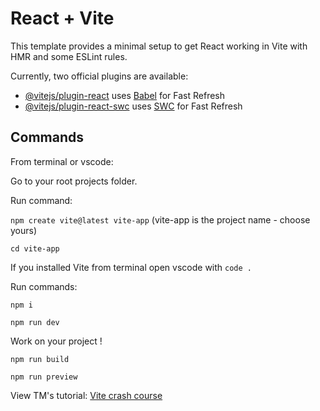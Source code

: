 # React + Vite

This template provides a minimal setup to get React working in Vite with HMR and some ESLint rules.

Currently, two official plugins are available:

- [@vitejs/plugin-react](https://github.com/vitejs/vite-plugin-react/blob/main/packages/plugin-react/README.md) uses [Babel](https://babeljs.io/) for Fast Refresh
- [@vitejs/plugin-react-swc](https://github.com/vitejs/vite-plugin-react-swc) uses [SWC](https://swc.rs/) for Fast Refresh

## Commands

From terminal or vscode:

Go to your root projects folder.

Run command:

`npm create vite@latest vite-app` (vite-app is the project name - choose yours)

`cd vite-app`

If you installed Vite from terminal open vscode with `code .`

Run commands:

`npm i`

`npm run dev`

Work on your project !

`npm run build`

`npm run preview`

View TM's tutorial:
<a href="https://youtu.be/Z03-h7GUej0" target="_blank">Vite crash course</a>
